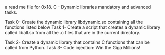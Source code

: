 a read me file for 0x18. C - Dynamic libraries mandatory and advanced tasks.

Task 0- Create the dynamic library libdynamic.so containing all the functions listed below
Task 1- Create a script that creates a dynamic library called liball.so from all the .c files that are in the current directory.

Task 2- Create a dynamic library that contains C functions that can be called from Python.
Task 3- Code injection: Win the Giga Millions!
